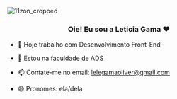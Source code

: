 ![11zon_cropped](https://github.com/user-attachments/assets/f2383a36-8196-4689-b778-20d11684784b)

<h3 align="center">Oie! Eu sou a Leticia Gama ❤️</h3>

- 🔭 Hoje trabalho com Desenvolvimento Front-End
- 🌱 Estou na faculdade de ADS
- 📫 Contate-me no email: lelegamaoliver@gmail.com

- 😄 Pronomes: ela/dela
